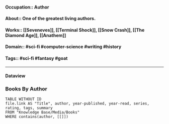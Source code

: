 #### Occupation:: Author
#### About:: One of the greatest living authors.
#### Works:: [[Seveneves]], [[Terminal Shock]], [[Snow Crash]], [[The Diamond Age]], [[Anathem]]
#### Domain:: #sci-fi #computer-science #writing #history
#### Tags:: #sci-fi #fantasy #goat 

---
#### Dataview
### Books By Author

```dataview
TABLE WITHOUT ID
file.link AS "Title", author, year-published, year-read, series, rating, tags, summary
FROM "Knowledge Base/Media/Books"
WHERE contains(author, [[]])
```
